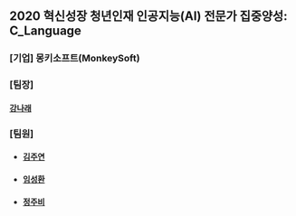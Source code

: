 ## 2020 혁신성장 청년인재 인공지능(AI) 전문가 집중양성: C_Language
<h3>[기업] 몽키소프트(MonkeySoft)</h3>
<h3>[팀장] <h4><a href = "https://github.com/kang-hana" >강나래</a></h4> </h3>
  <h3>[팀원]</h3>
  <ul>
  <li>
    <h4><a href="https://github.com/jysaa5">김주연</a></h4>
  </li>
    <li>
    <h4><a href="https://github.com/SeongHwan-Lim">임성환</a></h4>
  </li>
    <li>
    <h4><a href="https://github.com/JoobeeJung">정주비</a></h4>
  </li>
  </ul>
